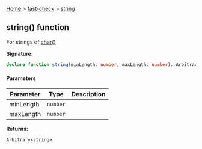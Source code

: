 [Home](/) &gt; [fast-check](../fast-check.md) &gt; [string](string_2.md)

## string() function

For strings of [char()](char.md)

<b>Signature:</b>

```typescript
declare function string(minLength: number, maxLength: number): Arbitrary<string>;
```

#### Parameters

|  Parameter | Type | Description |
|  --- | --- | --- |
|  minLength | <code>number</code> |  |
|  maxLength | <code>number</code> |  |

<b>Returns:</b>

`Arbitrary<string>`

